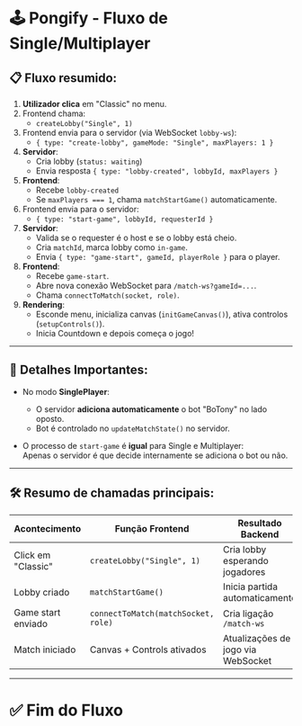 # 🕹️ Pongify - Fluxo de Single/Multiplayer

## 📋 Fluxo resumido:

1. **Utilizador clica** em "Classic" no menu.
2. Frontend chama:
   - `createLobby("Single", 1)`
3. Frontend envia para o servidor (via WebSocket `lobby-ws`):
   - `{ type: "create-lobby", gameMode: "Single", maxPlayers: 1 }`
4. **Servidor**:
   - Cria lobby (`status: waiting`)
   - Envia resposta `{ type: "lobby-created", lobbyId, maxPlayers }`
5. **Frontend**:
   - Recebe `lobby-created`
   - Se `maxPlayers === 1`, chama `matchStartGame()` automaticamente.
6. Frontend envia para o servidor:
   - `{ type: "start-game", lobbyId, requesterId }`
7. **Servidor**:
   - Valida se o requester é o host e se o lobby está cheio.
   - Cria `matchId`, marca lobby como `in-game`.
   - Envia `{ type: "game-start", gameId, playerRole }` para o player.
8. **Frontend**:
   - Recebe `game-start`.
   - Abre nova conexão WebSocket para `/match-ws?gameId=...`.
   - Chama `connectToMatch(socket, role)`.
9. **Rendering**:
   - Esconde menu, inicializa canvas (`initGameCanvas()`), ativa controlos (`setupControls()`).
   - Inicia Countdown e depois começa o jogo!

---

## 📂 Detalhes Importantes:

- No modo **SinglePlayer**:
  - O servidor **adiciona automaticamente** o bot "BoTony" no lado oposto.
  - Bot é controlado no `updateMatchState()` no servidor.

- O processo de `start-game` é **igual** para Single e Multiplayer:  
  Apenas o servidor é que decide internamente se adiciona o bot ou não.

---

## 🛠️ Resumo de chamadas principais:

| Acontecimento        | Função Frontend             | Resultado Backend                |
|----------------------|------------------------------|-----------------------------------|
| Click em "Classic"    | `createLobby("Single", 1)`    | Cria lobby esperando jogadores    |
| Lobby criado          | `matchStartGame()`            | Inicia partida automaticamente    |
| Game start enviado    | `connectToMatch(matchSocket, role)` | Cria ligação `/match-ws`       |
| Match iniciado        | Canvas + Controls ativados   | Atualizações de jogo via WebSocket |

---

# ✅ Fim do Fluxo
